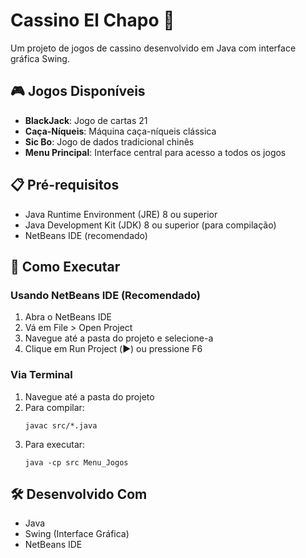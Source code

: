 # Cassino El Chapo 🎰

Um projeto de jogos de cassino desenvolvido em Java com interface gráfica Swing.

## 🎮 Jogos Disponíveis

- **BlackJack**: Jogo de cartas 21
- **Caça-Níqueis**: Máquina caça-níqueis clássica
- **Sic Bo**: Jogo de dados tradicional chinês
- **Menu Principal**: Interface central para acesso a todos os jogos

## 📋 Pré-requisitos

- Java Runtime Environment (JRE) 8 ou superior
- Java Development Kit (JDK) 8 ou superior (para compilação)
- NetBeans IDE (recomendado)

## 🚀 Como Executar

### Usando NetBeans IDE (Recomendado)
1. Abra o NetBeans IDE
2. Vá em File > Open Project
3. Navegue até a pasta do projeto e selecione-a
4. Clique em Run Project (▶️) ou pressione F6

### Via Terminal
1. Navegue até a pasta do projeto
2. Para compilar:
   ```
   javac src/*.java
   ```
3. Para executar:
   ```
   java -cp src Menu_Jogos
   ```

## 🛠️ Desenvolvido Com
- Java
- Swing (Interface Gráfica)
- NetBeans IDE

